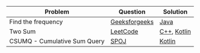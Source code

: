 | Problem | Question | Solution |
| --- | --- | --- |
| Find the frequency | [Geeksforgeeks](https://practice.geeksforgeeks.org/problems/find-the-frequency/1) | [Java](../geeksforgeeks/find-frequency-number-array.java) |
| Two Sum | [LeetCode](https://leetcode.com/problems/two-sum/) | [C++](../leetcode/1.cpp),  [Kotlin](../leetcode/1.kt) |
| CSUMQ - Cumulative Sum Query | [SPOJ](https://www.spoj.com/problems/CSUMQ/) | [Kotlin](../spoj/CSUMQ.kt) |
